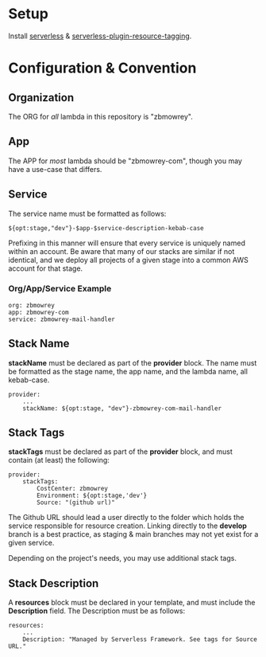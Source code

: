 # Setup

Install [serverless](https://www.serverless.com/framework/docs/getting-started) & [serverless-plugin-resource-tagging](https://www.serverless.com/plugins/serverless-plugin-resource-tagging). 

# Configuration & Convention

## Organization
The ORG for *all* lambda in this repository is "zbmowrey". 

## App 
The APP for *most* lambda should be "zbmowrey-com", though you may have a use-case that differs.

## Service
The service name must be formatted as follows:

    ${opt:stage,"dev"}-$app-$service-description-kebab-case

Prefixing in this manner will ensure that every service is uniquely named within an account.
Be aware that many of our stacks are similar if not identical, and we deploy all projects of a
given stage into a common AWS account for that stage. 

### Org/App/Service Example

    org: zbmowrey
    app: zbmowrey-com
    service: zbmowrey-mail-handler 

## Stack Name
**stackName** must be declared as part of the **provider** block. The name must be formatted as the
stage name, the app name, and the lambda name, all kebab-case. 

    provider:
        ...
        stackName: ${opt:stage, "dev"}-zbmowrey-com-mail-handler

## Stack Tags
**stackTags** must be declared as part of the **provider** block, and must contain (at least) the following:

    provider:
        stackTags:
            CostCenter: zbmowrey
            Environment: ${opt:stage,'dev'}
            Source: "(github url)"

The Github URL should lead a user directly to the folder which holds the service responsible for resource creation.
Linking directly to the **develop** branch is a best practice, as staging & main branches may not yet exist for a given service.

Depending on the project's needs, you may use additional stack tags.

## Stack Description
A **resources** block must be declared in your template, and must include the **Description** field. The Description
must be as follows:

    resources:
        ...
        Description: "Managed by Serverless Framework. See tags for Source URL." 

